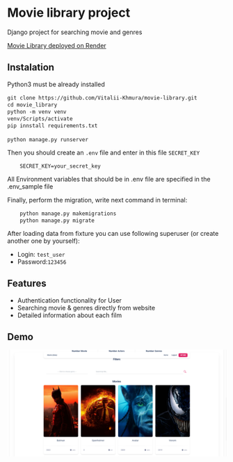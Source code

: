 # Movie library project

Django project for searching movie and genres

[Movie Library deployed on Render](https://movie-library-hw3f.onrender.com/)

## Instalation

Python3 must be already installed

```shell
git clone https://github.com/Vitalii-Khmura/movie-library.git
cd movie_library
python -m venv venv
venv/Scripts/activate
pip innstall requirements.txt

python manage.py runserver
```

Then you should create an ```.env``` file and enter in this file ```SECRET_KEY```

```shell
    SECRET_KEY=your_secret_key
```

All Environment variables that should be in .env file are specified in the .env_sample file

Finally, perform the migration, write next command in terminal:

```shell
    python manage.py makemigrations
    python manage.py migrate
```

After loading data from fixture you can use following superuser (or create another one by yourself):
* Login: ```test_user```
* Password:```123456```

## Features

* Authentication functionality for User
* Searching movie & genres directly from website
* Detailed information about each film


## Demo
![Website interface](demo.png)

